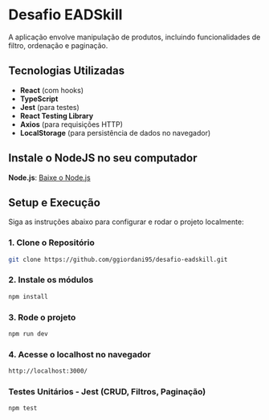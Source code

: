 # Desafio EADSkill

A aplicação envolve manipulação de produtos, incluindo funcionalidades de filtro, ordenação e paginação.

## Tecnologias Utilizadas

- **React** (com hooks)
- **TypeScript**
- **Jest** (para testes)
- **React Testing Library**
- **Axios** (para requisições HTTP)
- **LocalStorage** (para persistência de dados no navegador)

## Instale o NodeJS no seu computador

**Node.js**: [Baixe o Node.js](https://nodejs.org/)


## Setup e Execução

Siga as instruções abaixo para configurar e rodar o projeto localmente:

### 1. Clone o Repositório

```bash
git clone https://github.com/ggiordani95/desafio-eadskill.git
```

### 2. Instale os módulos 

```bash
npm install
```

### 3. Rode o projeto

```bash
npm run dev
```

### 4. Acesse o localhost no navegador

```bash
http://localhost:3000/
```

###  Testes Unitários - Jest (CRUD, Filtros, Paginação)

```bash
npm test
```



 
